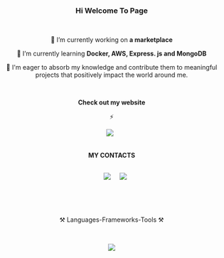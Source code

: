 <h3 align="center">Hi Welcome To Page</h3>

<br/>

<div align="center">
 
🔭 I’m currently working on **a marketplace**
 
🌱 I’m currently learning **Docker, AWS, Express. js and MongoDB**

💬 I'm eager to absorb my knowledge and contribute them to meaningful projects that positively impact the world around me.

<br/>

**Check out my website** 

⚡

 </div>
 
<div align="center"> 
<a href="https://clone13.github.io/" rel="nofollow"><img src="https://img.shields.io/badge/Portfolio-%23000000.svg?style=for-the-badge&logo=firefox&logoColor=#FF7139" style="max-width: 100%;"></a>&nbsp;&nbsp;
 <br/>
 <br/>
 
 **MY CONTACTS**
</div>
 <div align="center">
  <br/>
  &nbsp;&nbsp;&nbsp;&nbsp;<a href="mailto:muhtormaxkamov770@gmail.com?"><img src="https://img.shields.io/badge/gmail-%23D14836.svg?&style=for-the-badge&logo=gmail&logoColor=white" style="max-width: 100%;"></a>&nbsp;&nbsp;&nbsp;&nbsp;
  <a href="https://www.linkedin.com/in/mukhtor-makhkamov/" rel="nofollow"><img src="https://img.shields.io/badge/linkedin-%230077B5.svg?&style=for-the-badge&logo=linkedin&logoColor=white" style="max-width: 100%;"></a></div>

<br/>
<h2 align="center"></h2>
<br/>
<p align="center">⚒️ Languages-Frameworks-Tools ⚒️</p>
<h2 align="center"></h2>
<br/>
<div align="center">
    <img src="https://skillicons.dev/icons?i=html,css,react,nextjs,javascript,typescript,nodejs,npm,git,vscode,github,figma,tailwind,sass,bootstrap" />
</div>
<br/>
